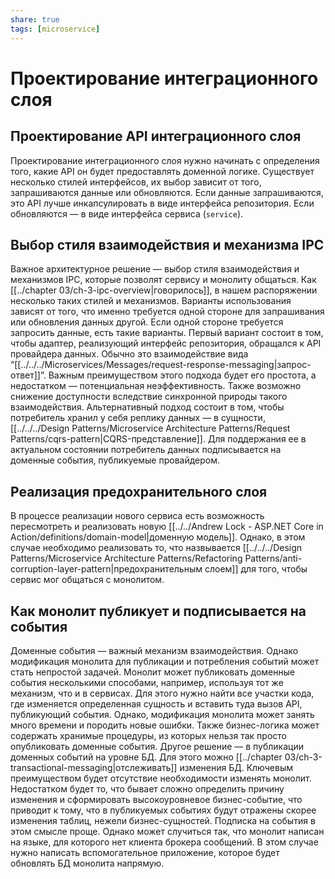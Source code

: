 ```yaml
---
share: true
tags: [microservice]
---
```

# Проектирование интеграционного слоя
## Проектирование API интеграционного слоя
Проектирование интеграционного слоя нужно начинать с определения того, какие API он будет предоставлять доменной логике. Существует несколько стилей интерфейсов, их выбор зависит от того, запрашиваются данные или обновляются. Если данные запрашиваются, это API лучше инкапсулировать в виде интерфейса репозитория. Если обновляются — в виде интерфейса сервиса (`service`).
## Выбор стиля взаимодействия и механизма IPC
Важное архитектурное решение — выбор стиля взаимодействия и механизмов IPC, которые позволят сервису и монолиту общаться. Как [[../chapter 03/ch-3-ipc-overview|говорилось]], в нашем распоряжении несколько таких стилей и механизмов. Варианты использования зависят от того, что именно требуется одной стороне для запрашивания или обновления данных другой.
Если одной стороне требуется запросить данные, есть такие варианты. Первый вариант состоит в том, чтобы адаптер, реализующий интерфейс репозитория, обращался к API провайдера данных. Обычно это взаимодействие вида “[[../../../Microservices/Messages/request-response-messaging|запрос-ответ]]”.
Важным преимуществом этого подхода будет его простота, а недостатком — потенциальная неэффективность. Также возможно снижение доступности вследствие синхронной природы такого взаимодействия.
Альтернативный подход состоит в том, чтобы потребитель хранил у себя реплику данных — в сущности, [[../../../Design Patterns/Microservice Architecture Patterns/Request Patterns/cqrs-pattern|CQRS-представление]]. Для поддержания ее в актуальном состоянии потребитель данных подписывается на доменные события, публикуемые провайдером.
## Реализация предохранительного слоя
В процессе реализации нового сервиса есть возможность пересмотреть и реализовать новую [[../../Andrew Lock - ASP.NET Core in Action/definitions/domain-model|доменную модель]]. Однако, в этом случае необходимо реализовать то, что назвывается [[../../../Design Patterns/Microservice Architecture Patterns/Refactoring Patterns/anti-corruption-layer-pattern|предохранительным слоем]] для того, чтобы сервис мог общаться с монолитом.
## Как монолит публикует и подписывается на события
Доменные события — важный механизм взаимодействия. Однако модификация монолита для публикации и потребления событий может стать непростой задачей.
Монолит может публиковать доменные события несколькими способами, например, используя тот же механизм, что и в сервисах. Для этого нужно найти все участки кода, где изменяется определенная сущность и вставить туда вызов API, публикующий события. Однако, модификация монолита может занять много времени и породить новые ошибки. Также бизнес-логика может содержать хранимые процедуры, из которых нельзя так просто опубликовать доменные события.
Другое решение — в публикации доменных событий на уровне БД. Для этого можно [[../chapter 03/ch-3-transactional-messaging|отслеживать]] изменения БД. Ключевым преимуществом будет отсутствие необходимости изменять монолит. Недостатком будет то, что бывает сложно определить причину изменения и сформировать высокоуровневое бизнес-событие, что приводит к тому, что в публикуемых событиях будут отражены скорее изменения таблиц, нежели бизнес-сущностей.
Подписка на события в этом смысле проще. Однако может случиться так, что монолит написан на языке, для которого нет клиента брокера сообщений. В этом случае нужно написать вспомогательное приложение, которое будет обновлять БД монолита напрямую.
